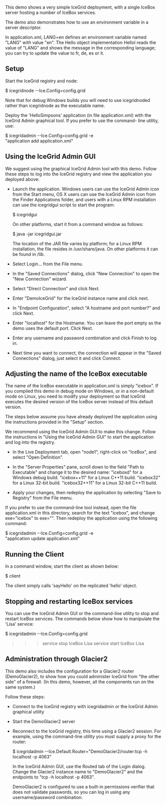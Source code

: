 This demo shows a very simple IceGrid deployment, with a single
IceBox server hosting a number of IceBox services.

The demo also demonstrates how to use an environment variable in a
server descriptor.

In application.xml, <env>LANG=en</env> defines an environment variable
named "LANG" with value "en". The Hello object implementation HelloI
reads the value of "LANG" and shows the message in the corresponding
language; you can try to update the value to fr, de, es or it.


Setup
-----

Start the IceGrid registry and node:

 $ icegridnode --Ice.Config=config.grid

Note that for debug Windows builds you will need to use icegridnoded
rather than icegridnode as the executable name.

Deploy the 'HelloSimpsons' application (in file application.xml) with
the IceGrid Admin graphical tool. If you prefer to use the command-
line utility, use:

 $ icegridadmin --Ice.Config=config.grid -e \
    "application add application.xml"


Using the IceGrid Admin GUI
---------------------------

We suggest using the graphical IceGrid Admin tool with this demo. Follow 
these steps to log into the IceGrid registry and view the application 
you deployed above:

  - Launch the application. Windows users can use the IceGrid Admin
    icon from the Start menu, OS X users can use the IceGrid Admin
    icon from the Finder Applications folder, and users with a Linux
    RPM installation can use the icegridgui script to start the
    program:

    $ icegridgui

    On other platforms, start it from a command window as follows:

    $ java -jar icegridgui.jar

    The location of the JAR file varies by platform; for a Linux RPM
    installation, the file resides in /usr/share/java. On other
    platforms it can be found in <Ice installation directory>/lib.

  - Select Login... from the File menu.

  - In the "Saved Connections" dialog, click "New Connection" to open
    the "New Connection" wizard.

  - Select "Direct Connection" and click Next.

  - Enter "DemoIceGrid" for the IceGrid instance name and click next.

  - In "Endpoint Configuration", select "A hostname and port number?"
    and click Next.

  - Enter "localhost" for the Hostname. You can leave the port empty
    as the demo uses the default port. Click Next.

  - Enter any username and password combination and click Finish
    to log in.

  - Next time you want to connect, the connection will appear in the
    "Saved Connections" dialog, just select it and click Connect.


Adjusting the name of the IceBox executable
-------------------------------------------

The name of the IceBox executable in application.xml is simply 
"icebox". If you compiled this demo in debug mode on Windows, 
or in a non-default mode on Linux, you need to modify your deployment 
so that IceGrid executes the desired version of the IceBox server
instead of this default version. 

The steps below assume you have already deployed the application using 
the instructions provided in the "Setup" section.

We recommend using the IceGrid Admin GUI to make this change. Follow the
instructions in "Using the IceGrid Admin GUI" to start the application 
and log into the registry.

  - In the Live Deployment tab, open "node1", right-click on "IceBox",
    and select "Open Definition".

  - In the "Server Properties" pane, scroll down to the field "Path to
    Executable" and change it to the desired name:
       "iceboxd" for a Windows debug build.
       "icebox++11" for a Linux C++11 build.
       "icebox32" for a Linux 32-bit build.
       "icebox32++11" for a Linux 32-bit C++11 build.

  - Apply your changes, then redeploy the application by selecting
    "Save to Registry" from the File menu.

If you prefer to use the command-line tool instead, open the file
application.xml in this directory, search for the text "icebox", and
change exe="icebox" to exe="<desired icebox name>". Then redeploy the 
application using the following command:

 $ icegridadmin --Ice.Config=config.grid -e \
    "application update application.xml"


Running the Client
------------------

In a command window, start the client as shown below:

$ client

The client simply calls 'sayHello' on the replicated 'hello' object.


Stopping and restarting IceBox services
---------------------------------------

You can use the IceGrid Admin GUI or the command-line utility to stop and
restart IceBox services. The commands below show how to manipulate
the 'Lisa' service:

 $ icegridadmin --Ice.Config=config.grid
 >>> service stop IceBox Lisa
 >>> service start IceBox Lisa


Administration through Glacier2
-------------------------------

This demo also includes the configuration for a Glacier2 router
(DemoGlacier2), to show how you could administer IceGrid from
 "the other side" of a firewall. (In this demo, however, all the
components run on the same system.)

Follow these steps:

 - Connect to the IceGrid registry with icegridadmin or the
   IceGrid Admin graphical utility

 - Start the DemoGlacier2 server

 - Reconnect to the IceGrid registry, this time using a Glacier2
   session. For example, using the command-line utility you must
   supply a proxy for the router:

   $ icegridadmin --Ice.Default.Router="DemoGlacier2/router:tcp -h localhost -p 4063"

   In the IceGrid Admin GUI, use the Routed tab of the Login dialog. 
   Change the Glacier2 instance name to "DemoGlacier2" and the endpoints 
   to "tcp -h localhost -p 4063".

   DemoGlacier2 is configured to use a built-in permissions verifier
   that does not validate passwords, so you can log in using any
   username/password combination.

